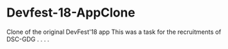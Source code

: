 # Devfest-18-AppClone
Clone of the original DevFest'18 app
This was a task for the recruitments of DSC-GDG
.
.
.
.
